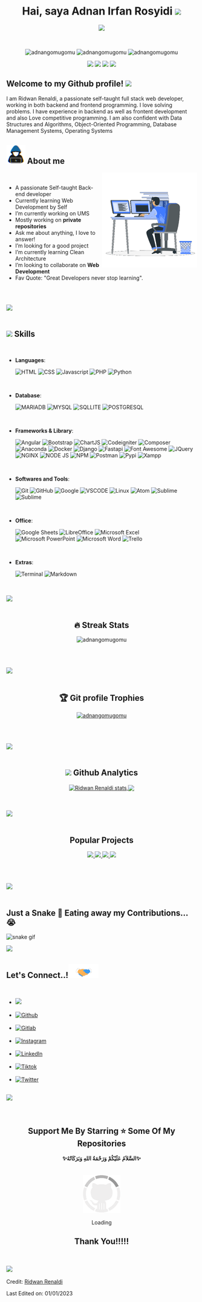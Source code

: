 <h1 align="center"><b>Hai, saya Adnan Irfan Rosyidi </b><img src="https://media.giphy.com/media/hvRJCLFzcasrR4ia7z/giphy.gif" width="35"></h1>

<p align="center">
  <a href="https://github.com/DenverCoder1/readme-typing-svg"><img src="https://readme-typing-svg.herokuapp.com?font=Time+New+Roman&color=cyan&size=25&center=true&vCenter=true&width=600&height=100&lines=Assalamualaikum+Warahmatullah..&hearts;++;Self-taught+Back-End+Developer,;Active+Learner/Researcher,;Open-Source+Enthusiast,;Love+to+learn+new+stuffs..<3"></a>
</p>


<br>


<div align="center">
<p align="center"> 
  <img src="https://komarev.com/ghpvc/?username=adnangomugomu&label=Profile%20views&color=0e75b6&style=flat" alt="adnangomugomu" /> 
  <img src="https://visitor-badge.glitch.me/badge?page_id=adnangomugomu" alt="adnangomugomu" /> 
  <img src="https://img.shields.io/github/followers/adnangomugomu?label=Follow&style=social" alt="adnangomugomu" /> 
</p>

<p align="center">
  <img src="https://forthebadge.com/images/badges/built-with-love.svg">
  <img src="https://forthebadge.com/images/badges/ctrl-c-ctrl-v.svg">
  <img src="https://forthebadge.com/images/badges/not-a-bug-a-feature.svg">
  <img src="https://forthebadge.com/images/badges/powered-by-coffee.svg">
</p>
</div>


<h2> Welcome to my Github profile! <img src="https://media.giphy.com/media/hvRJCLFzcasrR4ia7z/giphy.gif" width="30"></h2>

<p> 
I am Ridwan Renaldi, a passionate self-taught full stack web developer, working in both backend and frontend programming. 
I love solving problems.
I have experience in backend as well as frontent development and also
Love competitive programming.
I am also confident with Data Structures and
Algorithms, Object-Oriented Programming, Database
Management Systems, Operating Systems
</p>



	
## <picture><img src = "https://github.com/0xAbdulKhalid/0xAbdulKhalid/raw/main/assets/mdImages/about_me.gif" width = 50px></picture> **About me**

<picture> <img align="right" src="https://github.com/0xAbdulKhalid/0xAbdulKhalid/raw/main/assets/mdImages/Right_Side.gif" width = 250px></picture>


<br>

- A passionate Self-taught Back-end developer
- Currently learning Web Development by Self
- I’m currently working on UMS
- Mostly working on **private repositories**
- Ask me about anything, I love to answer!
- I’m looking for a good project
- I’m currently learning Clean Architecture
- I’m looking to collaborate on **Web Development**
- Fav Quote: "Great Developers never stop learning".


<br><br>

<img src="https://user-images.githubusercontent.com/73097560/115834477-dbab4500-a447-11eb-908a-139a6edaec5c.gif"><br><br>

## <img src="https://media2.giphy.com/media/QssGEmpkyEOhBCb7e1/giphy.gif?cid=ecf05e47a0n3gi1bfqntqmob8g9aid1oyj2wr3ds3mg700bl&rid=giphy.gif" width ="25"><b> Skills</b>
<br>

<p align="center">

- **Languages**:
    
    ![HTML](https://img.shields.io/badge/HTML5-E34F26?style=for-the-badge&logo=html5&logoColor=white)
    ![CSS](https://img.shields.io/badge/CSS3-1572B6?style=for-the-badge&logo=css3&logoColor=white)
    ![Javascript](https://img.shields.io/badge/JavaScript-323330?style=for-the-badge&logo=javascript&logoColor=F7DF1E)
    ![PHP](https://img.shields.io/badge/PHP-777BB4?style=for-the-badge&logo=php&logoColor=white)
    ![Python](https://img.shields.io/badge/Python%20-%2314354C.svg?style=for-the-badge&logo=python&logoColor=white)

<br>   
    
- **Database**:

   ![MARIADB](https://img.shields.io/badge/MariaDB-003545?style=for-the-badge&logo=mariadb&logoColor=white)
   ![MYSQL](https://img.shields.io/badge/MySQL-005C84?style=for-the-badge&logo=mysql&logoColor=white)
   ![SQLLITE](https://img.shields.io/badge/SQLite-07405E?style=for-the-badge&logo=sqlite&logoColor=white)
   ![POSTGRESQL](https://img.shields.io/badge/PostgreSQL-316192?style=for-the-badge&logo=postgresql&logoColor=white)

<br>

- **Frameworks & Library**:

    ![Angular](https://img.shields.io/badge/Angular-DD0031?style=for-the-badge&logo=angular&logoColor=white)
    ![Bootstrap](https://img.shields.io/badge/Bootstrap-563D7C?style=for-the-badge&logo=bootstrap&logoColor=white)
    ![ChartJS](https://img.shields.io/badge/Chart.js-FF6384?style=for-the-badge&logo=chartdotjs&logoColor=white)
    ![Codeigniter](https://img.shields.io/badge/Codeigniter-EF4223?style=for-the-badge&logo=codeigniter&logoColor=white)
    ![Composer](https://img.shields.io/badge/Composer-885630?style=for-the-badge&logo=Composer&logoColor=white)
    ![Anaconda](https://img.shields.io/badge/conda-342B029.svg?&style=for-the-badge&logo=anaconda&logoColor=white)
    ![Docker](https://img.shields.io/badge/Docker-2CA5E0?style=for-the-badge&logo=docker&logoColor=white)
    ![Django](https://img.shields.io/badge/Django-092E20?style=for-the-badge&logo=django&logoColor=green)
    ![Fastapi](https://img.shields.io/badge/fastapi-109989?style=for-the-badge&logo=FASTAPI&logoColor=white)
    ![Font Awesome](https://img.shields.io/badge/Font_Awesome-339AF0?style=for-the-badge&logo=fontawesome&logoColor=white)
    ![JQuery](https://img.shields.io/badge/jQuery-0769AD?style=for-the-badge&logo=jquery&logoColor=white)
    ![NGINX](https://img.shields.io/badge/Nginx-009639?style=for-the-badge&logo=nginx&logoColor=white)
    ![NODE JS](https://img.shields.io/badge/Node.js-339933?style=for-the-badge&logo=nodedotjs&logoColor=white)
    ![NPM](https://img.shields.io/badge/npm-CB3837?style=for-the-badge&logo=npm&logoColor=white)
    ![Postman](https://img.shields.io/badge/Postman-FF6C37?style=for-the-badge&logo=Postman&logoColor=white)
    ![Pypi](https://img.shields.io/badge/pypi-3775A9?style=for-the-badge&logo=pypi&logoColor=white)
    ![Xampp](https://img.shields.io/badge/Xampp-F37623?style=for-the-badge&logo=xampp&logoColor=white)
    
<br>

- **Softwares and Tools**:

    ![Git](https://img.shields.io/badge/git-%23F05033.svg?style=for-the-badge&logo=git&logoColor=white)
    ![GitHub](https://img.shields.io/badge/github-%23121011.svg?style=for-the-badge&logo=github&logoColor=white)
    ![Google](https://img.shields.io/badge/google-%234285F4.svg?style=for-the-badge&logo=google&logoColor=white)
    ![VSCODE](https://img.shields.io/badge/VSCode-0078D4?style=for-the-badge&logo=visual%20studio%20code&logoColor=white)
    ![Linux](https://img.shields.io/badge/Linux-FCC624?style=for-the-badge&logo=linux&logoColor=black)
    ![Atom](https://img.shields.io/badge/Atom-66595C?style=for-the-badge&logo=Atom&logoColor=white)
    ![Sublime](https://img.shields.io/badge/sublime_text-%23575757.svg?&style=for-the-badge&logo=sublime-text&logoColor=important)
    ![Sublime](https://img.shields.io/badge/sublime_text-%23575757.svg?&style=for-the-badge&logo=sublime-text&logoColor=important)

<br>

- **Office**:

    ![Google Sheets](https://img.shields.io/badge/Google%20Sheets-34A853?style=for-the-badge&logo=google-sheets&logoColor=white)
    ![LibreOffice](https://img.shields.io/badge/LibreOffice-18A303?style=for-the-badge&logo=LibreOffice&logoColor=white) 
    ![Microsoft Excel](https://img.shields.io/badge/Microsoft_Excel-217346?style=for-the-badge&logo=microsoft-excel&logoColor=white) 
    ![Microsoft PowerPoint](https://img.shields.io/badge/Microsoft_PowerPoint-B7472A?style=for-the-badge&logo=microsoft-powerpoint&logoColor=white) 
    ![Microsoft Word](https://img.shields.io/badge/Microsoft_Word-2B579A?style=for-the-badge&logo=microsoft-word&logoColor=white) 
    ![Trello](https://img.shields.io/badge/Trello-0052CC?style=for-the-badge&logo=trello&logoColor=white) 

<br>

- **Extras**:

    ![Terminal](https://img.shields.io/badge/Terminal-%23054020?style=for-the-badge&logo=gnu-bash&logoColor=white)
    ![Markdown](https://img.shields.io/badge/markdown-%23000000.svg?style=for-the-badge&logo=markdown&logoColor=white)   


</p>

<br>
<br>




<!-- --- -->
<img src="https://user-images.githubusercontent.com/73097560/115834477-dbab4500-a447-11eb-908a-139a6edaec5c.gif">

<br>
<br>

<div align="center">

## 🔥 Streak Stats
<p align="center"><img src="https://github-readme-streak-stats.herokuapp.com/?user=adnangomugomu&theme=algolia" alt="adnangomugomu" /></p>

</div>

<br>
<br>
<br>




<!-- --- -->
<img src="https://user-images.githubusercontent.com/73097560/115834477-dbab4500-a447-11eb-908a-139a6edaec5c.gif">


<br>
<br>

<div align="center">

## 🏆 Git profile Trophies

<p align="center"> <a href="https://github.com/ryo-ma/github-profile-trophy"><img src="https://github-profile-trophy.vercel.app/?username=adnangomugomu&layout=compact&theme=algolia" alt="adnangomugomu" /></a> </p>

</div>

<br>
<br>
<br>






<!-- --- -->
<img src="https://user-images.githubusercontent.com/73097560/115834477-dbab4500-a447-11eb-908a-139a6edaec5c.gif">

<br>
<br>

<div align="center">

## <img src="https://media.giphy.com/media/iY8CRBdQXODJSCERIr/giphy.gif" width="35"> Github Analytics

<a href="https://github.com/adnangomugomu">
  <img align="center" height="180em" src="https://github-readme-stats.anuraghazra1.vercel.app/api?username=adnangomugomu&show_icons=true&include_all_commits=true&theme=material-palenight" alt="Ridwan Renaldi stats" />
  <img align="center" height="180em" src="https://github-readme-stats.anuraghazra1.vercel.app/api/top-langs/?username=adnangomugomu&layout=compact&theme=material-palenight" />
</a>


</div>

<br>
<br>
<br>







<!-- --- -->
<img src="https://user-images.githubusercontent.com/73097560/115834477-dbab4500-a447-11eb-908a-139a6edaec5c.gif">

<br>
<br>

<div align="center">

## Popular Projects

<p align="center">
  <a href="https://github.com/adnangomugomu/baseci4">
    <img src="https://github-readme-stats.anuraghazra1.vercel.app/api/pin/?username=adnangomugomu&repo=baseci4&theme=material-palenight" />
  </a>

  <a href="https://github.com/adnangomugomu/webgis">
    <img src="https://github-readme-stats.anuraghazra1.vercel.app/api/pin/?username=adnangomugomu&repo=webgis&theme=material-palenight" />
  </a>

  <a href="https://github.com/adnangomugomu/baseci">
    <img src="https://github-readme-stats.anuraghazra1.vercel.app/api/pin/?username=adnangomugomu&repo=baseci&theme=material-palenight" />
  </a>

  <a href="https://github.com/adnangomugomu/foodblog">
    <img src="https://github-readme-stats.anuraghazra1.vercel.app/api/pin/?username=adnangomugomu&repo=foodblog&theme=material-palenight" />
  </a>
</p>

</div>

<br>
<br>
<br>





<!-- --- -->
<img src="https://user-images.githubusercontent.com/73097560/115834477-dbab4500-a447-11eb-908a-139a6edaec5c.gif">

<br>
<br>

## Just a Snake 🐍 Eating away my Contributions...😭
![snake gif](https://github.com/adnangomugomu/adnangomugomu/blob/output/github-contribution-grid-snake.gif)


<img src="https://user-images.githubusercontent.com/73097560/115834477-dbab4500-a447-11eb-908a-139a6edaec5c.gif">


## <b> Let's Connect..!</b><img src="https://github.com/0xAbdulKhalid/0xAbdulKhalid/raw/main/assets/mdImages/handshake.gif" width ="80">

<br>
<div align='left'>

<ul>

  <li>
    <a href="https://www.facebook.com/" target="_blank" title="Facebook">
      <img src="https://img.shields.io/badge/Facebook-1877F2?style=for-the-badge&logo=facebook&logoColor=white"/>
    </a>
  </li>

  <br>

  <li>
    <a href="https://github.com/adnangomugomu" target="_blank" title="Github">
      <img src="https://img.shields.io/badge/GitHub-100000?style=for-the-badge&logo=github&logoColor=white" alt="Github"/>
    </a>
  </li>

  <br>

  <li>
    <a href="https://gitlab.com/adnangomugomu" target="_blank" title="Gitlab">
      <img src="https://img.shields.io/badge/GitLab-330F63?style=for-the-badge&logo=gitlab&logoColor=white" alt="Gitlab"/>
    </a>
  </li>

  <br>

  <li>
    <a href="https://www.instagram.com/rid1bdbx/" target="_blank" title="Instagram">
      <img src="https://img.shields.io/badge/Instagram-E4405F?style=for-the-badge&logo=instagram&logoColor=white" alt="Instagram"/>
    </a>
  </li>

  <br>

  <li>
    <a href="https://www.linkedin.com/in/ridwan-renaldi" target="_blank" title="LinkedIn">
      <img src="https://img.shields.io/badge/LinkedIn-0077B5?style=for-the-badge&logo=linkedin&logoColor=white" alt="LinkedIn"/>
    </a>
  </li>

  <br>

  <li>
    <a href="https://www.tiktok.com/" target="_blank" title="Tiktok">
      <img src="https://img.shields.io/badge/TikTok-000000?style=for-the-badge&logo=tiktok&logoColor=white" alt="Tiktok"/>
    </a>
  </li>

  <br>

  <li>
    <a href="https://twitter.com/" target="_blank" title="Twitter">
      <img src="https://img.shields.io/badge/Twitter-1DA1F2?style=for-the-badge&logo=twitter&logoColor=white" alt="Twitter"/>
    </a>
  </li>
    
</ul>
</div>

<br>





<!-- --- -->
<img src="https://user-images.githubusercontent.com/73097560/115834477-dbab4500-a447-11eb-908a-139a6edaec5c.gif">

<br>
<br>
<br>

<div align='center'>
<h2 align='center'>Support Me By Starring ⭐ Some Of My Repositories</h2>
<b>✨السَّلاَمُ عَلَيْكُمْ وَرَحْمَةُ اللهِ وَبَرَكَاتُهُ✨ </b>

</div>
<br>
<br>


<div align=center>
    <img src="https://raw.githubusercontent.com/AhmedFathyDev/AhmedFathyDev/main/GitHub.gif" alt="GitHub Octocat Logo" height="100">
    <p>Loading</p>
</div>


<h2 align='center'>Thank You!!!!!</h2>
<br>
<br>






<!-- --- -->
<img src="https://user-images.githubusercontent.com/73097560/115834477-dbab4500-a447-11eb-908a-139a6edaec5c.gif">

<br>

Credit: [Ridwan Renaldi](https://github.com/adnangomugomu)

Last Edited on: 01/01/2023